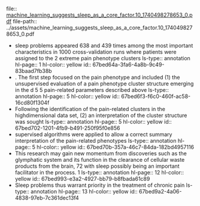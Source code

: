 file:: [machine_learning_suggests_sleep_as_a_core_factor.10_1740498278653_0.pdf](../assets/machine_learning_suggests_sleep_as_a_core_factor.10_1740498278653_0.pdf)
file-path:: ../assets/machine_learning_suggests_sleep_as_a_core_factor.10_1740498278653_0.pdf

- sleep problems appeared 638 and 439 times among the most important characteristics in 1000 cross-validation runs where patients were assigned to the 2 extreme pain phenotype clusters
  ls-type:: annotation
  hl-page:: 1
  hl-color:: yellow
  id:: 67bed64a-3fa6-4a8b-9c49-83baad7fb38b
- . The first step focused on the pain phenotype and included (1) the unsupervised evaluation of a pain phenotype cluster structure emerging in the d 5 5 pain-related parameters described above
  ls-type:: annotation
  hl-page:: 5
  hl-color:: yellow
  id:: 67bed6f3-f6c0-460f-ac58-16cd80f1304f
- Following the identification of the pain-related clusters in the highdimensional data set, (2) an interpretation of the cluster structure was sought
  ls-type:: annotation
  hl-page:: 5
  hl-color:: yellow
  id:: 67bed702-1201-4fb9-b491-250f95f0e856
- supervised algorithms were applied to allow a correct summary interpretation of the pain-related phenotypes
  ls-type:: annotation
  hl-page:: 5
  hl-color:: yellow
  id:: 67bed70b-357a-46c7-84da-182bd4957116
- This research may gain new momentum from discoveries such as the glymphatic system and its function in the clearance of cellular waste products from the brain, 72 with sleep possibly being an important facilitator in the process. 1
  ls-type:: annotation
  hl-page:: 12
  hl-color:: yellow
  id:: 67bed993-e3a2-4927-bb79-b8fbada61c89
- Sleep problems thus warrant priority in the treatment of chronic pain
  ls-type:: annotation
  hl-page:: 13
  hl-color:: yellow
  id:: 67bed9a2-4a06-4838-97eb-7c361dec13f4